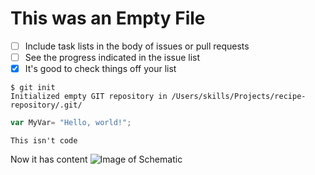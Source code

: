 # This was an Empty File

- [ ] Include task lists in the body of issues or pull requests
- [ ] See the progress indicated in the issue list
- [x] It's good to check things off your list

```
$ git init
Initialized empty GIT repository in /Users/skills/Projects/recipe-repository/.git/
```

```javascript
var MyVar= "Hello, world!";
```

```
This isn't code
```

Now it has content
![Image of Schematic](https://github.com/KBoothMidd/skills-communicate-using-markdown/assets/175151388/701bfb5f-27b5-4611-a1fe-4be39606d0fd)

